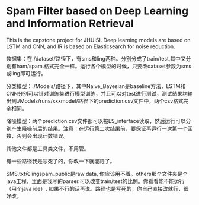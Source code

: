 # Spam Filter based on Deep Learning and Information Retrieval

This is the capstone project for JHUISI. Deep learning models are based on LSTM and CNN, and IR is based on Elasticsearch for noise reduction.

数据集：在./dataset/路径下，有sms和ling两种。分别分成了train/test,其中又分别有ham/spam.格式完全一样。运行各个模型的时候，只要改dataset参数为sms或ling即可运行。

分类模型：./Models/路径下，其中Naive_Bayesian是baseline方法，LSTM和CNN分别可以针对训练集进行模型训练，并且可以对test进行测试，测试结果均输出到./Models/runs/xxxmodel/路径下的prediction.csv文件中，两个csv格式完全相同。

降噪模型：两个prediction.csv文件都可以被ES_interface读取，然后运行可以分别产生降噪前后的结果。注意：在运行第二次结果前，要保证再运行一次第一个函数，否则会出现计数错误。

其他文件都是工具类文件，不用管。

有一些路径我是写死了的，你改一下就能跑了。

SMS.txt和lingspam_public是raw data, 你应该用不着。others那个文件夹是个java工程，里面是我写的parser.可以改变train/test的比例。你看看能不能运行（用个java ide）. 如果不行的话再说。路径也是写死的，你自己直接改就行，很好改。
